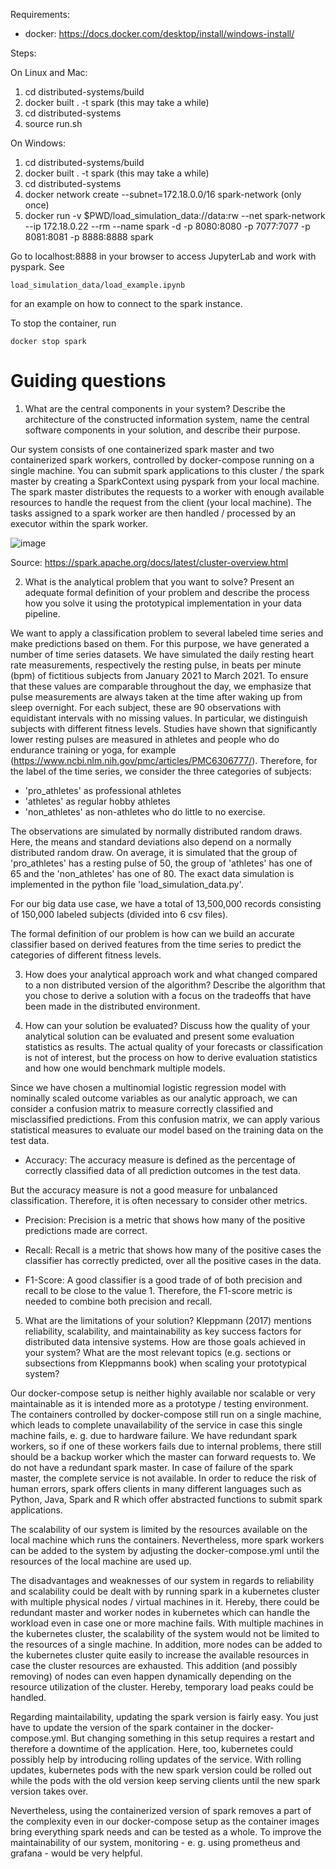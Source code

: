 Requirements:
- docker: https://docs.docker.com/desktop/install/windows-install/


Steps:

On Linux and Mac:

1. cd distributed-systems/build
2. docker built . -t spark (this may take a while)
3. cd distributed-systems
4. source run.sh

On Windows:

1. cd distributed-systems/build
2. docker built . -t spark (this may take a while)
3. cd distributed-systems
4. docker network create --subnet=172.18.0.0/16 spark-network (only once)
5. docker run -v $PWD/load_simulation_data://data:rw --net spark-network --ip 172.18.0.22 --rm --name spark -d -p 8080:8080 -p 7077:7077 -p 8081:8081 -p 8888:8888 spark

Go to localhost:8888 in your browser to access JupyterLab and work with pyspark. See 

    load_simulation_data/load_example.ipynb 

for an example on how to connect to the spark instance.

To stop the container, run

    docker stop spark

# Guiding questions

1. What are the central components in your system? Describe the architecture of the constructed information system, name the central software components in your solution, and describe their purpose.

Our system consists of one containerized spark master and two containerized spark workers, controlled by docker-compose running on a single machine. You can submit spark applications to this cluster / the spark master by creating a SparkContext using pyspark from your local machine. The spark master distributes the requests to a worker with enough available resources to handle the request from the client (your local machine). The tasks assigned to a spark worker are then handled / processed by an executor within the spark worker.

![image](https://user-images.githubusercontent.com/58073358/197608242-660a6ee2-cc12-442d-b6d3-68aa0a5e4964.png)

Source: https://spark.apache.org/docs/latest/cluster-overview.html

2. What is the analytical problem that you want to solve? Present an adequate formal definition of your problem and describe the process how you solve it using the prototypical implementation in your data pipeline.

We want to apply a classification problem to several labeled time series and make predictions based on them. For this purpose, we have generated a number of time series datasets. We have simulated the daily resting heart rate measurements, respectively the resting pulse, in beats per minute (bpm) of fictitious subjects from January 2021 to March 2021. To ensure that these values are comparable throughout the day, we emphasize that pulse measurements are always taken at the time after waking up from sleep overnight. For each subject, these are 90 observations with equidistant intervals with no missing values. In particular, we distinguish subjects with different fitness levels. Studies have shown that significantly lower resting pulses are measured in athletes and people who do endurance training or yoga, for example (https://www.ncbi.nlm.nih.gov/pmc/articles/PMC6306777/).
Therefore, for the label of the time series, we consider the three categories of subjects: 
- 'pro_athletes' as professional athletes
- 'athletes' as regular hobby athletes
- 'non_athletes' as non-athletes who do little to no exercise. 

The observations are simulated by normally distributed random draws. Here, the means and standard deviations also depend on a normally distributed random draw.
On average, it is simulated that the group of 'pro_athletes' has a resting pulse of 50, the group of 'athletes' has one of 65 and the 'non_athletes' has one of 80. The exact data simulation is implemented in the python file 'load_simulation_data.py'.

For our big data use case, we have a total of 13,500,000 records consisting of 150,000 labeled subjects (divided into 6 csv files).

The formal definition of our problem is how can we build an accurate classifier based on derived features from the time series to predict the categories of different fitness levels.

3. How does your analytical approach work and what changed compared to a non distributed version of the algorithm? Describe the algorithm that you chose to derive a solution with a focus on the tradeoffs that have been made in the distributed environment.

4. How can your solution be evaluated? Discuss how the quality of your analytical solution can be evaluated and present some evaluation statistics as results. The actual quality of your forecasts or classification is not of interest, but the process on how to derive evaluation statistics and how one would benchmark multiple models.

Since we have chosen a multinomial logistic regression model with nominally scaled outcome variables as our analytic approach, we can consider a confusion matrix to measure correctly classified and misclassified predictions. From this confusion matrix, we can apply various statistical measures to evaluate our model based on the training data on the test data.

- Accuracy: The accuracy measure is defined as the percentage of correctly classified data of all prediction outcomes in the test data.

But the accuracy measure is not a good measure for unbalanced classification. Therefore, it is often necessary to consider other metrics.

- Precision: Precision is a metric that shows how many of the positive predictions made are correct.

- Recall: Recall is a metric that shows how many of the positive cases the classifier has correctly predicted, over all the positive cases in the data.

- F1-Score: A good classifier is a good trade of of both precision and recall to be close to the value 1. Therefore, the F1-score metric is needed to combine both precision and recall.

5. What are the limitations of your solution? Kleppmann (2017) mentions reliability, scalability, and maintainability as key success factors for distributed data intensive systems. How are those goals achieved in your system? What are the most relevant topics (e.g. sections or subsections from Kleppmanns book) when scaling your prototypical system?

Our docker-compose setup is neither highly available nor scalable or very maintainable as it is intended more as a prototype / testing environment. The containers controlled by docker-compose still run on a single machine, which leads to complete unavailability of the service in case this single machine fails, e. g. due to hardware failure. We have redundant spark workers, so if one of these workers fails due to internal problems, there still should be a backup worker which the master can forward requests to. We do not have a redundant spark master. In case of failure of the spark master, the complete service is not available. In order to reduce the risk of human errors, spark offers clients in many different languages such as Python, Java, Spark and R which offer abstracted functions to submit spark applications.

The scalability of our system is limited by the resources available on the local machine which runs the containers. Nevertheless, more spark workers can be added to the system by adjusting the docker-compose.yml until the resources of the local machine are used up.

The disadvantages and weaknesses of our system in regards to reliability and scalability could be dealt with by running spark in a kubernetes cluster with multiple physical nodes / virtual machines in it. Hereby, there could be redundant master and worker nodes in kubernetes which can handle the workload even in case one or more machine fails. With multiple machines in the kubernetes cluster, the scalability of the system would not be limited to the resources of a single machine. In addition, more nodes can be added to the kubernetes cluster quite easily to increase the available resources in case the cluster resources are exhausted. This addition (and possibly removing) of nodes can even happen dynamically depending on the resource utilization of the cluster. Hereby, temporary load peaks could be handled.

Regarding maintailability, updating the spark version is fairly easy. You just have to update the version of the spark container in the docker-compose.yml. But changing something in this setup requires a restart and therefore a downtime of the application. Here, too, kubernetes could possibly help by introducing rolling updates of the service. With rolling updates, kubernetes pods with the new spark version could be rolled out while the pods with the old version keep serving clients until the new spark version takes over.

Nevertheless, using the containerized version of spark removes a part of the complexity even in our docker-compose setup as the container images bring everything spark needs and can be tested as a whole. To improve the maintainability of our system, monitoring - e. g. using prometheus and grafana - would be very helpful.
